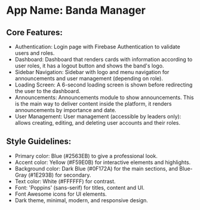 # **App Name**: Banda Manager

## Core Features:

- Authentication: Login page with Firebase Authentication to validate users and roles.
- Dashboard: Dashboard that renders cards with information according to user roles, it has a logout button and shows the band's logo.
- Sidebar Navigation: Sidebar with logo and menu navigation for announcements and user management (depending on role).
- Loading Screen: A 6-second loading screen is shown before redirecting the user to the dashboard.
- Announcements: Announcements module to show announcements. This is the main way to deliver content inside the platform, it renders announcements by importance and date.
- User Management: User management (accessible by leaders only): allows creating, editing, and deleting user accounts and their roles.

## Style Guidelines:

- Primary color: Blue (#2563EB) to give a professional look.
- Accent color: Yellow (#F59E0B) for interactive elements and highlights.
- Background color: Dark Blue (#0F172A) for the main sections, and Blue-Gray (#1E293B) for secondary.
- Text color: White (#FFFFFF) for contrast.
- Font: 'Poppins' (sans-serif) for titles, content and UI.
- Font Awesome icons for UI elements.
- Dark theme, minimal, modern, and responsive design.